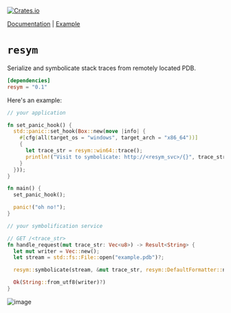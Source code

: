 [![Crates.io](https://img.shields.io/crates/v/resym.svg)](https://crates.io/crates/resym)

[Documentation](https://docs.rs/resym) | [Example](example/)

# `resym`

Serialize and symbolicate stack traces from remotely located PDB.

```toml
[dependencies]
resym = "0.1"
```

Here's an example:

```rust
// your application

fn set_panic_hook() {
  std::panic::set_hook(Box::new(move |info| {
    #[cfg(all(target_os = "windows", target_arch = "x86_64"))]
    {
      let trace_str = resym::win64::trace();
      println!("Visit to symbolicate: http://<resym_svc>/{}", trace_str);
    }
  }));
}

fn main() {
  set_panic_hook();

  panic!("oh no!");
}
```

```rust
// your symbolification service

// GET /<trace_str>
fn handle_request(mut trace_str: Vec<u8>) -> Result<String> {
  let mut writer = Vec::new();
  let stream = std::fs::File::open("example.pdb")?;

  resym::symbolicate(stream, &mut trace_str, resym::DefaultFormatter::new(&mut writer))?;

  Ok(String::from_utf8(writer)?)
}
```

![image](https://github.com/user-attachments/assets/453a598d-c668-4423-a329-8b4b70c6f4a6)

